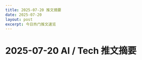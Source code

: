 ```yaml
---
title: 2025-07-20 推文摘要
date: 2025-07-20
layout: post
excerpt: 今日热门推文速览
---
```


# 2025-07-20 AI / Tech 推文摘要

